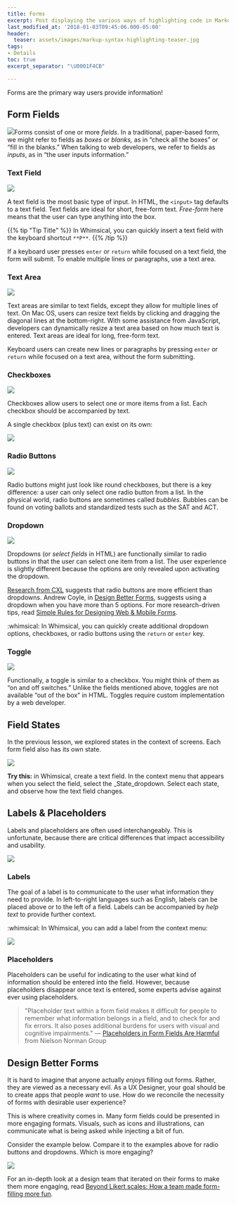 ```yaml
---
title: Forms
excerpt: Post displaying the various ways of highlighting code in Markdown.
last_modified_at: '2018-01-03T09:45:06.000-05:00'
header:
  teaser: assets/images/markup-syntax-highlighting-teaser.jpg
tags:
- Details
toc: true
excerpt_separator: "\U0001F4CB"

---
```

Forms are the primary way users provide information!

## Form Fields

![](https://paper-attachments.dropbox.com/s_384961FBBBD46E6F8BD319E69057F39099099AD0C8B590484353B51FDFEB8B0B_1598560203588_Unknown.png)Forms consist of one or more _fields_. In a traditional, paper-based form, we might refer to fields as _boxes_ or _blanks,_ as in “check all the boxes” or “fill in the blanks.” When talking to web developers, we refer to fields as _inputs_, as in “the user inputs information.”

### Text Field

![](https://paper-attachments.dropbox.com/s_384961FBBBD46E6F8BD319E69057F39099099AD0C8B590484353B51FDFEB8B0B_1598560589851_image.png)

A text field is the most basic type of input. In HTML, the `<input>` tag defaults to a text field. Text fields are ideal for short, free-form text. _Free-form_ here means that the user can type anything into the box.

{{% tip "Tip Title" %}} In Whimsical, you can quickly insert a text field with the keyboard shortcut `**P**`. {{% /tip %}}

If a keyboard user presses `enter` or `return` while focused on a text field, the form will submit. To enable multiple lines or paragraphs, use a text area.

### Text Area

![](https://paper-attachments.dropbox.com/s_384961FBBBD46E6F8BD319E69057F39099099AD0C8B590484353B51FDFEB8B0B_1598560546713_image.png)

Text areas are similar to text fields, except they allow for multiple lines of text. On Mac OS, users can resize text fields by clicking and dragging the diagonal lines at the bottom-right. With some assistance from JavaScript, developers can dynamically resize a text area based on how much text is entered. Text areas are ideal for long, free-form text.

Keyboard users can create new lines or paragraphs by pressing `enter` or `return` while focused on a text area, without the form submitting.

### Checkboxes

![](https://paper-attachments.dropbox.com/s_384961FBBBD46E6F8BD319E69057F39099099AD0C8B590484353B51FDFEB8B0B_1598562259671_checks.gif)

Checkboxes allow users to select one or more items from a list. Each checkbox should be accompanied by text.

A single checkbox (plus text) can exist on its own:

![](https://paper-attachments.dropbox.com/s_384961FBBBD46E6F8BD319E69057F39099099AD0C8B590484353B51FDFEB8B0B_1598561164879_image.png)

### Radio Buttons

![](https://paper-attachments.dropbox.com/s_384961FBBBD46E6F8BD319E69057F39099099AD0C8B590484353B51FDFEB8B0B_1598562478553_image.png)

Radio buttons might just look like round checkboxes, but there is a key difference: a user can only select one radio button from a list. In the physical world, radio buttons are sometimes called _bubbles._ Bubbles can be found on voting ballots and standardized tests such as the SAT and ACT.

### Dropdown

![](https://paper-attachments.dropbox.com/s_384961FBBBD46E6F8BD319E69057F39099099AD0C8B590484353B51FDFEB8B0B_1598572637124_image.png)

Dropdowns (or _select fields_ in HTML) are functionally similar to radio buttons in that the user can select one item from a list. The user experience is slightly different because the options are only revealed upon activating the dropdown.

[Research from CXL](https://cxl.com/research-study/form-field-usability-buttons/) suggests that radio buttons are more efficient than dropdowns. Andrew Coyle, in [Design Better Forms](https://medium.com/nextux/design-better-forms-96fadca0f49c), suggests using a dropdown when you have more than 5 options. For more research-driven tips, read [Simple Rules for Designing Web & Mobile Forms](http://subtract.design/entry/forms/).

:whimsical: In Whimsical, you can quickly create additional dropdown options, checkboxes, or radio buttons using the `return` or `enter` key.

### Toggle

![](https://paper-attachments.dropbox.com/s_384961FBBBD46E6F8BD319E69057F39099099AD0C8B590484353B51FDFEB8B0B_1598627912550_image.png)

Functionally, a toggle is similar to a checkbox. You might think of them as “on and off switches.” Unlike the fields mentioned above, toggles are not available “out of the box” in HTML. Toggles require custom implementation by a web developer.

## Field States

In the previous lesson, we explored states in the context of screens. Each form field also has its own state.

![](https://paper-attachments.dropbox.com/s_384961FBBBD46E6F8BD319E69057F39099099AD0C8B590484353B51FDFEB8B0B_1598637631859_image.png)

**Try this:** in Whimsical, create a text field. In the context menu that appears when you select the field, select the _State_dropdown. Select each state, and observe how the text field changes.

## Labels & Placeholders

Labels and placeholders are often used interchangeably. This is unfortunate, because there are critical differences that impact accessibility and usability.

![](https://paper-attachments.dropbox.com/s_384961FBBBD46E6F8BD319E69057F39099099AD0C8B590484353B51FDFEB8B0B_1598638940644_image.png)

### Labels

The goal of a label is to communicate to the user what information they need to provide. In left-to-right languages such as English, labels can be placed above or to the left of a field. Labels can be accompanied by _help text_ to provide further context.

:whimsical: In Whimsical, you can add a label from the context menu:

![](https://paper-attachments.dropbox.com/s_384961FBBBD46E6F8BD319E69057F39099099AD0C8B590484353B51FDFEB8B0B_1598639277348_20200828142747383.gif)

### Placeholders

Placeholders can be useful for indicating to the user what kind of information should be entered into the field. However, because placeholders disappear once text is entered, some experts advise against ever using placeholders.

> "Placeholder text within a form field makes it difficult for people to remember what information belongs in a field, and to check for and fix errors. It also poses additional burdens for users with visual and cognitive impairments." — [Placeholders in Form Fields Are Harmful](https://www.nngroup.com/articles/form-design-placeholders/) from Nielson Norman Group

## Design Better Forms

It is hard to imagine that anyone actually _enjoys_ filling out forms. Rather, they are viewed as a necessary evil. As a UX Designer, your goal should be to create apps that people _want_ to use. How do we reconcile the necessity of forms with desirable user experience?

This is where creativity comes in. Many form fields could be presented in more engaging formats. Visuals, such as icons and illustrations, can communicate what is being asked while injecting a bit of fun.

Consider the example below. Compare it to the examples above for radio buttons and dropdowns. Which is more engaging?

![](https://paper-attachments.dropbox.com/s_384961FBBBD46E6F8BD319E69057F39099099AD0C8B590484353B51FDFEB8B0B_1598639986503_image.png)

For an in-depth look at a design team that iterated on their forms to make them more engaging, read [Beyond Likert scales: How a team made form-filling more fun](https://www.invisionapp.com/inside-design/beyond-likert-scales).